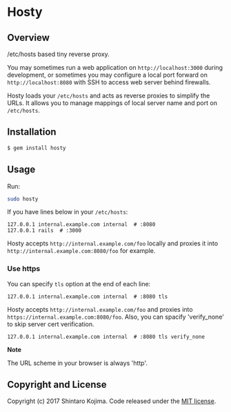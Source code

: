 # Hosty

## Overview

/etc/hosts based tiny reverse proxy.

You may sometimes run a web application on ```http://localhost:3000``` during development, or
sometimes you may configure a local port forward on ```http://localhost:8080``` with SSH to access web server behind firewalls.

Hosty loads your ```/etc/hosts``` and acts as reverse proxies to simplify the URLs.
It allows you to manage mappings of local server name and port on ```/etc/hosts```.

## Installation

```zsh
$ gem install hosty
```

## Usage

Run:

```zsh
sudo hosty
```

If you have lines below in your ```/etc/hosts```:

```
127.0.0.1 internal.example.com internal  # :8080
127.0.0.1 rails  # :3000
```

Hosty accepts ```http://internal.example.com/foo``` locally and proxies it
into ```http://internal.example.com:8080/foo``` for example.


### Use https

You can specify ```tls``` option at the end of each line:

```
127.0.0.1 internal.example.com internal  # :8080 tls
```

Hosty accepts ```http://internal.example.com/foo``` and proxies into ```https://internal.example.com:8080/foo```. Also, you can spacify 'verify_none' to skip server cert verification.

```
127.0.0.1 internal.example.com internal  # :8080 tls verify_none
```

**Note**

The URL scheme in your browser is always 'http'.



## Copyright and License

Copyright (c) 2017 Shintaro Kojima. Code released under the [MIT license](LICENSE).
